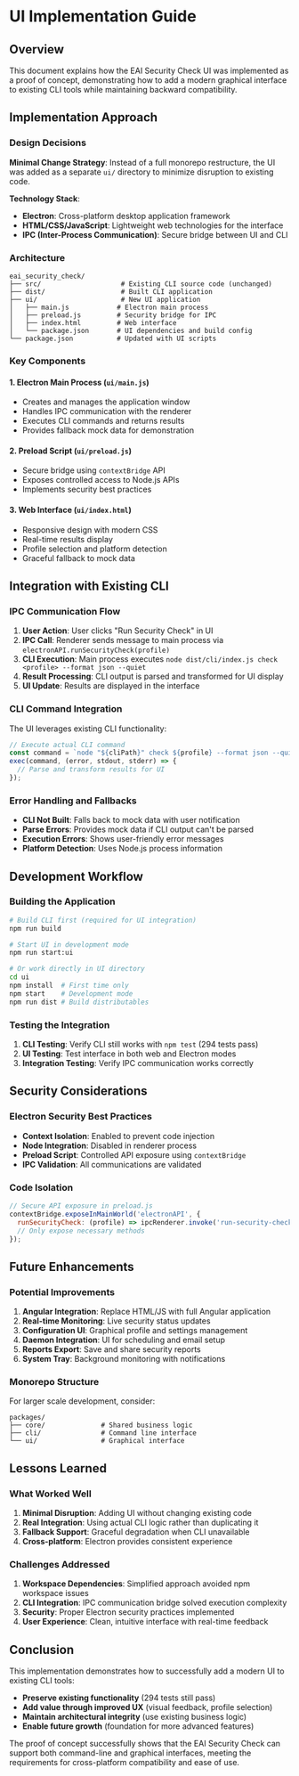 # UI Implementation Guide

## Overview

This document explains how the EAI Security Check UI was implemented as a proof of concept, demonstrating how to add a modern graphical interface to existing CLI tools while maintaining backward compatibility.

## Implementation Approach

### Design Decisions

**Minimal Change Strategy**: Instead of a full monorepo restructure, the UI was added as a separate `ui/` directory to minimize disruption to existing code.

**Technology Stack**:
- **Electron**: Cross-platform desktop application framework
- **HTML/CSS/JavaScript**: Lightweight web technologies for the interface
- **IPC (Inter-Process Communication)**: Secure bridge between UI and CLI

### Architecture

```
eai_security_check/
├── src/                    # Existing CLI source code (unchanged)
├── dist/                   # Built CLI application
├── ui/                     # New UI application
│   ├── main.js            # Electron main process
│   ├── preload.js         # Security bridge for IPC
│   ├── index.html         # Web interface
│   └── package.json       # UI dependencies and build config
└── package.json           # Updated with UI scripts
```

### Key Components

#### 1. Electron Main Process (`ui/main.js`)
- Creates and manages the application window
- Handles IPC communication with the renderer
- Executes CLI commands and returns results
- Provides fallback mock data for demonstration

#### 2. Preload Script (`ui/preload.js`)
- Secure bridge using `contextBridge` API
- Exposes controlled access to Node.js APIs
- Implements security best practices

#### 3. Web Interface (`ui/index.html`)
- Responsive design with modern CSS
- Real-time results display
- Profile selection and platform detection
- Graceful fallback to mock data

## Integration with Existing CLI

### IPC Communication Flow

1. **User Action**: User clicks "Run Security Check" in UI
2. **IPC Call**: Renderer sends message to main process via `electronAPI.runSecurityCheck(profile)`
3. **CLI Execution**: Main process executes `node dist/cli/index.js check <profile> --format json --quiet`
4. **Result Processing**: CLI output is parsed and transformed for UI display
5. **UI Update**: Results are displayed in the interface

### CLI Command Integration

The UI leverages existing CLI functionality:

```javascript
// Execute actual CLI command
const command = `node "${cliPath}" check ${profile} --format json --quiet`;
exec(command, (error, stdout, stderr) => {
  // Parse and transform results for UI
});
```

### Error Handling and Fallbacks

- **CLI Not Built**: Falls back to mock data with user notification
- **Parse Errors**: Provides mock data if CLI output can't be parsed
- **Execution Errors**: Shows user-friendly error messages
- **Platform Detection**: Uses Node.js process information

## Development Workflow

### Building the Application

```bash
# Build CLI first (required for UI integration)
npm run build

# Start UI in development mode
npm run start:ui

# Or work directly in UI directory
cd ui
npm install  # First time only
npm start    # Development mode
npm run dist # Build distributables
```

### Testing the Integration

1. **CLI Testing**: Verify CLI still works with `npm test` (294 tests pass)
2. **UI Testing**: Test interface in both web and Electron modes
3. **Integration Testing**: Verify IPC communication works correctly

## Security Considerations

### Electron Security Best Practices

- **Context Isolation**: Enabled to prevent code injection
- **Node Integration**: Disabled in renderer process
- **Preload Script**: Controlled API exposure using `contextBridge`
- **IPC Validation**: All communications are validated

### Code Isolation

```javascript
// Secure API exposure in preload.js
contextBridge.exposeInMainWorld('electronAPI', {
  runSecurityCheck: (profile) => ipcRenderer.invoke('run-security-check', profile),
  // Only expose necessary methods
});
```

## Future Enhancements

### Potential Improvements

1. **Angular Integration**: Replace HTML/JS with full Angular application
2. **Real-time Monitoring**: Live security status updates
3. **Configuration UI**: Graphical profile and settings management
4. **Daemon Integration**: UI for scheduling and email setup
5. **Reports Export**: Save and share security reports
6. **System Tray**: Background monitoring with notifications

### Monorepo Structure

For larger scale development, consider:

```
packages/
├── core/              # Shared business logic
├── cli/               # Command line interface
└── ui/                # Graphical interface
```

## Lessons Learned

### What Worked Well

1. **Minimal Disruption**: Adding UI without changing existing code
2. **Real Integration**: Using actual CLI logic rather than duplicating it
3. **Fallback Support**: Graceful degradation when CLI unavailable
4. **Cross-platform**: Electron provides consistent experience

### Challenges Addressed

1. **Workspace Dependencies**: Simplified approach avoided npm workspace issues
2. **CLI Integration**: IPC communication bridge solved execution complexity
3. **Security**: Proper Electron security practices implemented
4. **User Experience**: Clean, intuitive interface with real-time feedback

## Conclusion

This implementation demonstrates how to successfully add a modern UI to existing CLI tools:

- **Preserve existing functionality** (294 tests still pass)
- **Add value through improved UX** (visual feedback, profile selection)
- **Maintain architectural integrity** (use existing business logic)
- **Enable future growth** (foundation for more advanced features)

The proof of concept successfully shows that the EAI Security Check can support both command-line and graphical interfaces, meeting the requirements for cross-platform compatibility and ease of use.